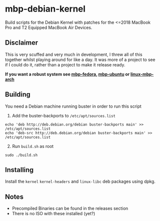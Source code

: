 # mbp-debian-kernel

Build scripts for the Debian Kernel with patches for the <=2018 MacBook Pro and T2 Equipped MacBook Air Devices.

## Disclaimer

This is very scuffed and very much in development, I threw all of this together whilst playing around for like a day. It was more of a project to see if I could do it, rather than a project to make it release ready.

**If you want a robust system see [mbp-fedora](https://github.com/mikeeq/mbp-fedora), [mbp-ubuntu](https://github.com/marcosfad/mbp-ubuntu) or [linux-mbp-arch](https://github.com/aunali1/linux-mbp-arch)**
## Building
You need a Debian machine running buster in order to run this script

1. Add the buster-backports to `/etc/apt/sources.list`
```
echo 'deb http://deb.debian.org/debian buster-backports main' >> /etc/apt/sources.list
echo 'deb-src http://deb.debian.org/debian buster-backports main' >> /etc/apt/sources.list
```
2. Run `build.sh` as root
```
sudo ./build.sh
```

## Installing

Install the `kernel` `kernel-headers` and `linux-libc` deb packages using dpkg.

## Notes
 * Precompiled Binaries can be found in the releases section
 * There is no ISO with these installed (yet?)

